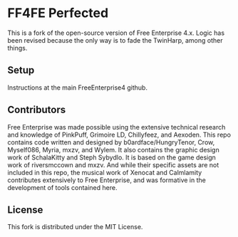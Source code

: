 # FF4FE Perfected

This is a fork of the open-source version of Free Enterprise 4.x.  Logic has been revised because the only way is to fade the TwinHarp, among other things.

## Setup

Instructions at the main FreeEnterprise4 github.

## Contributors

Free Enterprise was made possible using the extensive technical research and knowledge of PinkPuff, Grimoire LD, Chillyfeez, and Aexoden. This repo contains code written and designed by b0ardface/HungryTenor, Crow, Myself086, Myria, mxzv, and Wylem. It also contains the graphic design work of SchalaKitty and Steph Sybydlo. It is based on the game design work of riversmccown and mxzv. And while their specific assets are not included in this repo, the musical work of Xenocat and Calmlamity contributes extensively to Free Enterprise, and was formative in the development of tools contained here.

## License

This fork is distributed under the MIT License.
